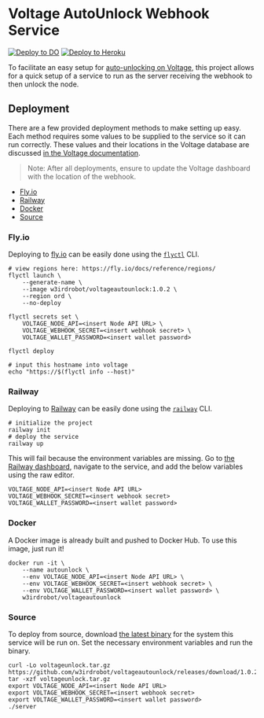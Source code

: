# Voltage AutoUnlock Webhook Service

[![Deploy to DO](https://www.deploytodo.com/do-btn-white-ghost.svg)](https://cloud.digitalocean.com/apps/new?repo=https://github.com/w3irdrobot/voltageautounlock/tree/master&refcode=0b3c9298b62d)
[![Deploy to Heroku](https://www.herokucdn.com/deploy/button.svg)](https://heroku.com/deploy?template=https://github.com/w3irdrobot/voltageautounlock/tree/master)

To facilitate an easy setup for [auto-unlocking on Voltage](https://docs.voltage.cloud/lightning-nodes/webhooks#example-automatic-unlock), this project allows for a quick setup of a service to run as the server receiving the webhook to then unlock the node.

## Deployment

There are a few provided deployment methods to make setting up easy. Each method requires some values to be supplied to the service so it can run correctly. These values and their locations in the Voltage database are discussed [in the Voltage documentation](https://docs.voltage.cloud/lightning-nodes/webhooks#example-automatic-unlock).

> Note: After all deployments, ensure to update the Voltage dashboard with the location of the webhook.

- [Fly.io](#flyio)
- [Railway](#railway)
- [Docker](#docker)
- [Source](#source)

### Fly.io

Deploying to [fly.io](https://fly.io/) can be easily done using the [`flyctl`](https://fly.io/docs/flyctl/installing/) CLI.

```shell
# view regions here: https://fly.io/docs/reference/regions/
flyctl launch \
    --generate-name \
    --image w3irdrobot/voltageautounlock:1.0.2 \
    --region ord \
    --no-deploy

flyctl secrets set \
    VOLTAGE_NODE_API=<insert Node API URL> \
    VOLTAGE_WEBHOOK_SECRET=<insert webhook secret> \
    VOLTAGE_WALLET_PASSWORD=<insert wallet password>

flyctl deploy

# input this hostname into voltage
echo "https://$(flyctl info --host)"
```

### Railway

Deploying to [Railway](https://railway.app) can be easily done using the [`railway`](https://docs.railway.app/develop/cli#install) CLI.

```shell
# initialize the project
railway init
# deploy the service
railway up
```

This will fail because the environment variables are missing. Go to [the Railway dashboard](https://railway.app/dashboard), navigate to the service, and add the below variables using the raw editor.

```
VOLTAGE_NODE_API=<insert Node API URL>
VOLTAGE_WEBHOOK_SECRET=<insert webhook secret>
VOLTAGE_WALLET_PASSWORD=<insert wallet password>
```

### Docker

A Docker image is already built and pushed to Docker Hub. To use this image, just run it!

```shell
docker run -it \
    --name autounlock \
    --env VOLTAGE_NODE_API=<insert Node API URL> \
    --env VOLTAGE_WEBHOOK_SECRET=<insert webhook secret> \
    --env VOLTAGE_WALLET_PASSWORD=<insert wallet password> \
    w3irdrobot/voltageautounlock
```

### Source

To deploy from source, download [the latest binary](https://github.com/w3irdrobot/voltageautounlock/releases/latest) for the system this service will be run on. Set the necessary environment variables and run the binary.

```shell
curl -Lo voltageunlock.tar.gz https://github.com/w3irdrobot/voltageautounlock/releases/download/1.0.2/voltageautounlock_1.0.2_linux_amd64.tar.gz
tar -xzf voltageunlock.tar.gz
export VOLTAGE_NODE_API=<insert Node API URL>
export VOLTAGE_WEBHOOK_SECRET=<insert webhook secret>
export VOLTAGE_WALLET_PASSWORD=<insert wallet password>
./server
```
